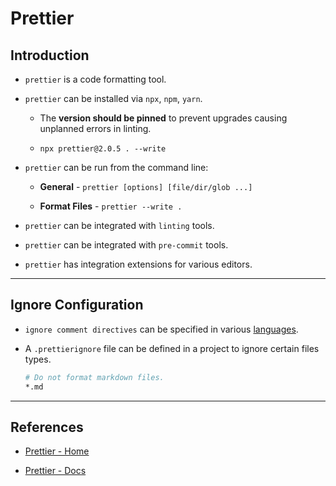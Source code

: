# Prettier

## Introduction

- `prettier` is a code formatting tool.

- `prettier` can be installed via `npx`, `npm`, `yarn`.

  - The **version should be pinned** to prevent upgrades causing unplanned errors in linting.

  - `npx prettier@2.0.5 . --write`

- `prettier` can be run from the command line:

  - __General__ - `prettier [options] [file/dir/glob ...]`

  - __Format Files__ - `prettier --write .`

- `prettier` can be integrated with `linting` tools.

- `prettier` can be integrated with `pre-commit` tools.

- `prettier` has integration extensions for various editors.

---

## Ignore Configuration

- `ignore comment directives` can be specified in various [languages](https://prettier.io/docs/en/ignore.html).

- A `.prettierignore` file can be defined in a project to ignore certain files types.

  ```bash .prettierignore
  # Do not format markdown files.
  *.md
  ```

---

## References

* [Prettier - Home](https://prettier.io/)

* [Prettier - Docs](https://prettier.io/docs/en/index.html)
